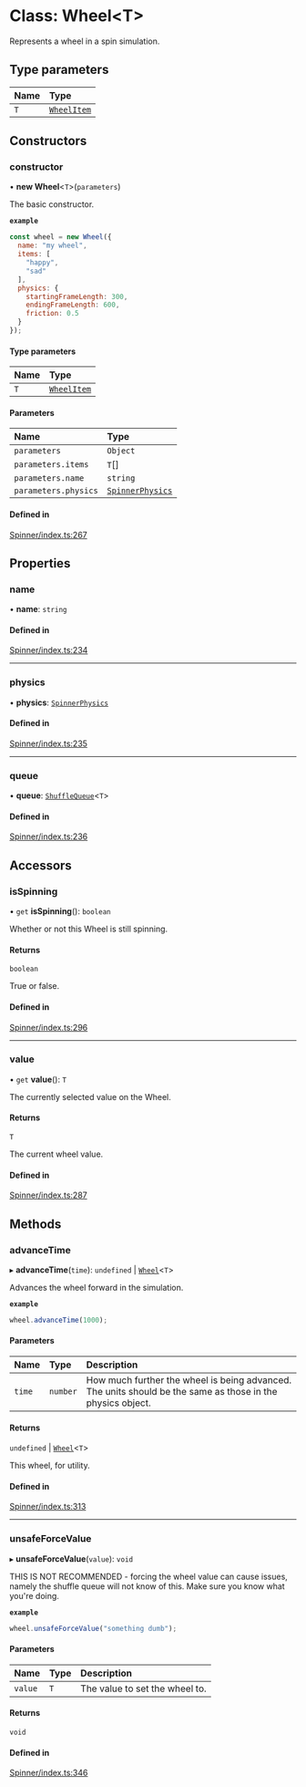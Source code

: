 # Class: Wheel<T\>

Represents a wheel in a spin simulation.

## Type parameters

| Name | Type |
| :------ | :------ |
| `T` | [`WheelItem`](https://github.com/daniellacosse/idea-spinner/tree/main/packages/spinner/docs/README.md#wheelitem) |

## Constructors

### constructor

• **new Wheel**<`T`\>(`parameters`)

The basic constructor.

**`example`**
```js
const wheel = new Wheel({
  name: "my wheel",
  items: [
    "happy",
    "sad"
  ],
  physics: {
    startingFrameLength: 300,
    endingFrameLength: 600,
    friction: 0.5
  }
});
```

#### Type parameters

| Name | Type |
| :------ | :------ |
| `T` | [`WheelItem`](https://github.com/daniellacosse/idea-spinner/tree/main/packages/spinner/docs/README.md#wheelitem) |

#### Parameters

| Name | Type |
| :------ | :------ |
| `parameters` | `Object` |
| `parameters.items` | `T`[] |
| `parameters.name` | `string` |
| `parameters.physics` | [`SpinnerPhysics`](https://github.com/daniellacosse/idea-spinner/tree/main/packages/spinner/docs/interfaces/SpinnerPhysics.md) |

#### Defined in

[Spinner/index.ts:267](https://github.com/daniellacosse/idea-spinner/blob/7015a7d/packages/spinner/Spinner/index.ts#L267)

## Properties

### name

• **name**: `string`

#### Defined in

[Spinner/index.ts:234](https://github.com/daniellacosse/idea-spinner/blob/7015a7d/packages/spinner/Spinner/index.ts#L234)

___

### physics

• **physics**: [`SpinnerPhysics`](https://github.com/daniellacosse/idea-spinner/tree/main/packages/spinner/docs/interfaces/SpinnerPhysics.md)

#### Defined in

[Spinner/index.ts:235](https://github.com/daniellacosse/idea-spinner/blob/7015a7d/packages/spinner/Spinner/index.ts#L235)

___

### queue

• **queue**: [`ShuffleQueue`](https://github.com/daniellacosse/idea-spinner/tree/main/packages/spinner/docs/classes/ShuffleQueue.md)<`T`\>

#### Defined in

[Spinner/index.ts:236](https://github.com/daniellacosse/idea-spinner/blob/7015a7d/packages/spinner/Spinner/index.ts#L236)

## Accessors

### isSpinning

• `get` **isSpinning**(): `boolean`

Whether or not this Wheel is still spinning.

#### Returns

`boolean`

True or false.

#### Defined in

[Spinner/index.ts:296](https://github.com/daniellacosse/idea-spinner/blob/7015a7d/packages/spinner/Spinner/index.ts#L296)

___

### value

• `get` **value**(): `T`

The currently selected value on the Wheel.

#### Returns

`T`

The current wheel value.

#### Defined in

[Spinner/index.ts:287](https://github.com/daniellacosse/idea-spinner/blob/7015a7d/packages/spinner/Spinner/index.ts#L287)

## Methods

### advanceTime

▸ **advanceTime**(`time`): `undefined` \| [`Wheel`](https://github.com/daniellacosse/idea-spinner/tree/main/packages/spinner/docs/classes/Wheel.md)<`T`\>

Advances the wheel forward in the simulation.

**`example`**
```js
wheel.advanceTime(1000);
```

#### Parameters

| Name | Type | Description |
| :------ | :------ | :------ |
| `time` | `number` | How much further the wheel is being advanced. The units should be the same as those in the physics object. |

#### Returns

`undefined` \| [`Wheel`](https://github.com/daniellacosse/idea-spinner/tree/main/packages/spinner/docs/classes/Wheel.md)<`T`\>

This wheel, for utility.

#### Defined in

[Spinner/index.ts:313](https://github.com/daniellacosse/idea-spinner/blob/7015a7d/packages/spinner/Spinner/index.ts#L313)

___

### unsafeForceValue

▸ **unsafeForceValue**(`value`): `void`

THIS IS NOT RECOMMENDED - forcing the wheel value can cause issues,
namely the shuffle queue will not know of this. Make sure you know
what you're doing.

**`example`**
```js
wheel.unsafeForceValue("something dumb");
```

#### Parameters

| Name | Type | Description |
| :------ | :------ | :------ |
| `value` | `T` | The value to set the wheel to. |

#### Returns

`void`

#### Defined in

[Spinner/index.ts:346](https://github.com/daniellacosse/idea-spinner/blob/7015a7d/packages/spinner/Spinner/index.ts#L346)
